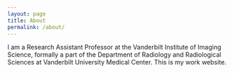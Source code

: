 ```yaml
---
layout: page
title: About
permalink: /about/
---
```


I am a Research Assistant Professor at the Vanderbilt Institute of Imaging Science, formally a part of the Department of Radiology and Radiological Sciences at Vanderbilt University Medical Center.  This is my work website.
